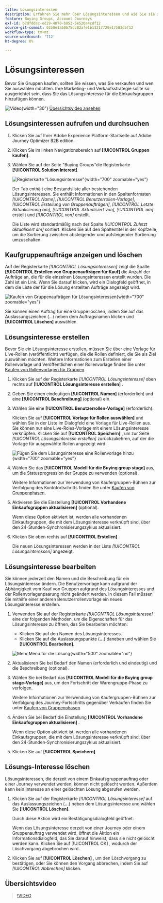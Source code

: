 ```yaml
---
title: Lösungsinteressen
description: Erfahren Sie mehr über Lösungsinteressen und wie Sie sie zur Verwendung in Ihren Einkaufsgruppen definieren können.
feature: Buying Groups, Account Journeys
exl-id: b7dfddac-ed29-4870-b853-5e520a4cdf12
source-git-commit: 02b0e1a50b75dc02afe1b11217729e17583d5f12
workflow-type: tm+mt
source-wordcount: '712'
ht-degree: 0%

---
```


# Lösungsinteressen

Bevor Sie Gruppen kaufen, sollten Sie wissen, was Sie verkaufen und wen Sie auswählen möchten. Ihre Marketing- und Verkaufsstrategie sollte so ausgerichtet sein, dass Sie das Lösungsinteresse für die Einkaufsgruppen hinzufügen können.

![Video](../../assets/do-not-localize/icon-video.svg){width="30"} [Übersichtsvideo ansehen](#overview-video)

## Lösungsinteressen aufrufen und durchsuchen

1. Klicken Sie auf Ihrer Adobe Experience Platform-Startseite auf Adobe Journey Optimizer B2B edition.

1. Klicken Sie im linken Navigationsbereich auf **[!UICONTROL Gruppen kaufen]**.

1. Wählen Sie auf der Seite &quot;Buying Groups&quot;die Registerkarte **[!UICONTROL Solution Interest]**.

   ![Registerkarte &quot;Lösungsinteresse&quot;](assets/solution-interest-tab.png){width="700" zoomable="yes"}

   Der Tab enthält eine Bestandsliste aller bestehenden Lösungsinteressen. Sie enthält Informationen in den Spaltenformaten _[!UICONTROL Name]_, _[!UICONTROL Benutzerrollen-Vorlage]_, _[!UICONTROL Erstellung von Gruppenaufträgen]_, _[!UICONTROL Letzte Aktualisierung am]_, _[!UICONTROL Aktualisiert von]_, _[!UICONTROL am]_ erstellt und _[!UICONTROL von]_ erstellt.

   Die Liste wird standardmäßig nach der Spalte _[!UICONTROL Zuletzt aktualisiert am]_ sortiert. Klicken Sie auf den Spaltentitel in der Kopfzeile, um die Sortierung zwischen absteigender und aufsteigender Sortierung umzuschalten.

## Kaufgruppenaufträge anzeigen und löschen

Auf der Registerkarte _[!UICONTROL Lösungsinteressen]_ zeigt die Spalte **[!UICONTROL Erstellen von Gruppenaufträgen für Kauf]** die Anzahl der Aufträge an, die für die einzelnen Lösungsinteressen erstellt wurden. Die Zahl ist ein Link. Wenn Sie darauf klicken, wird ein Dialogfeld geöffnet, in dem die Liste der für die Lösung erstellten Aufträge angezeigt wird.

![Kaufen von Gruppenaufträgen für Lösungsinteressen](assets/buying-group-jobs-for-solution-interest.png){width="700" zoomable="yes"}

Sie können einen Auftrag für eine Gruppe löschen, indem Sie auf das Auslassungszeichen (...) neben dem Auftragsnamen klicken und **[!UICONTROL Löschen]** auswählen.

## Lösungsinteresse erstellen

Bevor Sie ein Lösungsinteresse erstellen, müssen Sie über eine Vorlage für Live-Rollen (veröffentlicht) verfügen, die die Rollen definiert, die Sie als Ziel auswählen möchten. Weitere Informationen zum Erstellen einer Rollenvorlage und Veröffentlichen einer Rollenvorlage finden Sie unter [Kaufen von Rollenvorlagen für Gruppen](./buying-groups-role-templates.md) .

1. Klicken Sie auf der Registerkarte _[!UICONTROL Lösungsinteresse]_ oben rechts auf **[!UICONTROL Lösungsinteresse erstellen]** .

1. Geben Sie einen eindeutigen **[!UICONTROL Namen]** (erforderlich) und eine **[!UICONTROL Beschreibung]** (optional) ein.

1. Wählen Sie eine **[!UICONTROL Benutzerrollen-Vorlage]** (erforderlich).

   Klicken Sie auf **[!UICONTROL Vorlage für Rollen auswählen]** und wählen Sie in der Liste im Dialogfeld eine Vorlage für Live-Rollen aus. Sie können nur eine Live-Roles-Vorlage mit einem Lösungsinteresse verknüpfen. Klicken Sie auf **[!UICONTROL Speichern]** , um zur Seite _[!UICONTROL Lösungsinteresse erstellen]_ zurückzukehren, auf der die Vorlage für ausgewählte Rollen angezeigt wird.

   ![Fügen Sie dem Lösungsinteresse eine Rollenvorlage hinzu](assets/solution-interest-create.png){width="700" zoomable="yes"}

1. Wählen Sie das **[!UICONTROL Modell für die Buying group stage]** aus, um die Statusprogression der Gruppe zu verwenden (optional).

   Weitere Informationen zur Verwendung von Käufergruppen-Bühnen zur Verfolgung des Kontofortschritts finden Sie unter [Kaufen von Gruppenphasen](./buying-group-stages.md).

1. Aktivieren Sie die Einstellung **[!UICONTROL Vorhandene Einkaufsgruppen aktualisieren]** (optional).

   Wenn diese Option aktiviert ist, werden alle vorhandenen Einkaufsgruppen, die mit dem Lösungsinteresse verknüpft sind, über den 24-Stunden-Synchronisierungszyklus aktualisiert.

1. Klicken Sie oben rechts auf **[!UICONTROL Erstellen]** .

   Die neuen Lösungsinteressen werden in der Liste _[!UICONTROL Lösungsinteressen]_ angezeigt.

## Lösungsinteresse bearbeiten

Sie können jederzeit den Namen und die Beschreibung für ein Lösungsinteresse ändern. Die Benutzervorlage kann aufgrund der Abhängigkeit vom Kauf von Gruppen aufgrund des Lösungsinteresses und der Rollenvorlagenpaarung nicht geändert werden. In diesem Fall müssen Sie mithilfe einer anderen Benutzerrollenvorlage ein neues Lösungsinteresse erstellen.

1. Verwenden Sie auf der Registerkarte _[!UICONTROL Lösungsinteresse]_ eine der folgenden Methoden, um die Eigenschaften für das Lösungsinteresse zu öffnen, das Sie bearbeiten möchten:

   * Klicken Sie auf den Namen des Lösungsinteresses.
   * Klicken Sie auf die Auslassungspunkte (**...**) daneben und wählen Sie **[!UICONTROL Bearbeiten]**.

   ![Mehr Menü für die Lösung](assets/solution-interests-more-menu.png){width="500" zoomable="no"}

1. Aktualisieren Sie bei Bedarf den Namen (erforderlich und eindeutig) und die Beschreibung (optional).

1. Wählen Sie bei Bedarf das **[!UICONTROL Modell für die Buying group stage-Vorlage]** aus, um den Fortschritt der Warengruppe-Phase zu verfolgen.

   Weitere Informationen zur Verwendung von Käufergruppen-Bühnen zur Verfolgung des Journey-Fortschritts gegenüber Verkäufen finden Sie unter [Kaufen von Gruppenphasen](./buying-group-stages.md).

1. Ändern Sie bei Bedarf die Einstellung **[!UICONTROL Vorhandene Einkaufsgruppen aktualisieren]** .

   Wenn diese Option aktiviert ist, werden alle vorhandenen Einkaufsgruppen, die mit dem Lösungsinteresse verknüpft sind, über den 24-Stunden-Synchronisierungszyklus aktualisiert.

1. Klicken Sie auf **[!UICONTROL Speichern]**.

## Lösungs-Interesse löschen

Lösungsinteressen, die derzeit von einem Einkaufsgruppenauftrag oder einer Journey verwendet werden, können nicht gelöscht werden. Außerdem kann kein Interesse an einer gelöschten Lösung abgerufen werden.

1. Klicken Sie auf der Registerkarte _[!UICONTROL Lösungsinteresse]_ auf das Auslassungszeichen (**...**) neben dem Lösungsinteresse und wählen Sie **[!UICONTROL Löschen]**.

   Durch diese Aktion wird ein Bestätigungsdialogfeld geöffnet.

   Wenn das Lösungsinteresse derzeit von einer Journey oder einem Gruppenauftrag verwendet wird, öffnet die Aktion ein Informationsdialogfeld, das Sie darauf hinweist, dass sie nicht gelöscht werden kann. Klicken Sie auf [!UICONTROL OK] , wodurch der Löschvorgang abgebrochen wird.

1. Klicken Sie auf **[!UICONTROL Löschen]** , um den Löschvorgang zu bestätigen, oder Sie können den Vorgang abbrechen, indem Sie auf _[!UICONTROL Abbrechen]_ klicken.

## Übersichtsvideo

>[!VIDEO](https://video.tv.adobe.com/v/3433080/?learn=on)
